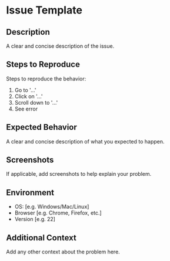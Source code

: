 # Issue Template

## Description

A clear and concise description of the issue.

## Steps to Reproduce

Steps to reproduce the behavior:
1. Go to '...'
2. Click on '...'
3. Scroll down to '...'
4. See error

## Expected Behavior

A clear and concise description of what you expected to happen.

## Screenshots

If applicable, add screenshots to help explain your problem.

## Environment

- OS: [e.g. Windows/Mac/Linux]
- Browser [e.g. Chrome, Firefox, etc.]
- Version [e.g. 22]

## Additional Context

Add any other context about the problem here.
